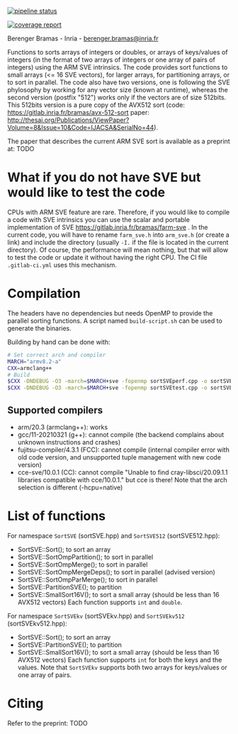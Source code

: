 [![pipeline status](https://gitlab.inria.fr/bramas/arm-sve-sort/badges/master/pipeline.svg)](https://gitlab.inria.fr/bramas/arm-sve-sort/commits/master)

[![coverage report](https://gitlab.inria.fr/bramas/arm-sve-sort/badges/master/coverage.svg)](https://bramas.gitlabpages.inria.fr/arm-sve-sort/)

Berenger Bramas - Inria - berenger.bramas@inria.fr

Functions to sorts arrays of integers or doubles, or arrays of keys/values of integers (in the format of two arrays of integers or one array of pairs of integers) using the ARM SVE intrinsics.
The code provides sort functions to small arrays (<= 16 SVE vectors), for larger arrays, for partitioning arrays, or to sort in parallel.
The code also have two versions, one is following the SVE phylosophy by working for any vector size (known at runtime), whereas the second version (postfix "512") works only if the vectors are of size 512bits.
This 512bits version is a pure copy of the AVX512 sort (code: https://gitlab.inria.fr/bramas/avx-512-sort paper: http://thesai.org/Publications/ViewPaper?Volume=8&Issue=10&Code=IJACSA&SerialNo=44).

The paper that describes the current ARM SVE sort is available as a preprint at: TODO

# What if you do not have SVE but would like to test the code

CPUs with ARM SVE feature are rare. Therefore, if you would like to compile a code with SVE intrinsics you can use the scalar and portable implementation of SVE https://gitlab.inria.fr/bramas/farm-sve .
In the current code, you will have to rename `farm_sve.h` into `arm_sve.h` (or create a link) and include the directory (usually `-I.` if the file is located in the current directory).
Of course, the performance will mean nothing, but that will allow to test the code or update it without having the right CPU.
The CI file `.gitlab-ci.yml` uses this mechanism.

# Compilation

The headers have no dependencies but needs OpenMP to provide the parallel sorting functions.
A script named `build-script.sh` can be used to generate the binaries.

Building by hand can be done with:
```bash
# Set correct arch and compiler
MARCH="armv8.2-a"
CXX=armclang++
# Build
$CXX -DNDEBUG -O3 -march=$MARCH+sve -fopenmp sortSVEperf.cpp -o sortSVEperf.exe
$CXX -DNDEBUG -O3 -march=$MARCH+sve -fopenmp sortSVEtest.cpp -o sortSVEtest.exe
```

## Supported compilers

- arm/20.3 (armclang++): works
- gcc/11-20210321 (g++): cannot compile (the backend complains about unknown instructions and crashes)
- fujitsu-compiler/4.3.1 (FCC): cannot compile (internal compiler error with old code version, and unsupported tuple management with new code version)
- cce-sve/10.0.1 (CC): cannot compile "Unable to find cray-libsci/20.09.1.1 libraries compatible with cce/10.0.1." but cce is there! Note that the arch selection is different (-hcpu=native)

# List of functions

For namespace `SortSVE` (sortSVE.hpp) and `SortSVE512` (sortSVE512.hpp):
- SortSVE::Sort(); to sort an array
- SortSVE::SortOmpPartition(); to sort in parallel
- SortSVE::SortOmpMerge(); to sort in parallel
- SortSVE::SortOmpMergeDeps(); to sort in parallel (advised version)
- SortSVE::SortOmpParMerge(); to sort in parallel
- SortSVE::PartitionSVE(); to partition
- SortSVE::SmallSort16V(); to sort a small array (should be less than 16 AVX512 vectors)
Each function supports `int` and `double`.

For namespace `SortSVEkv` (sortSVEkv.hpp) and `SortSVEkv512` (sortSVEkv512.hpp):
- SortSVE::Sort(); to sort an array
- SortSVE::PartitionSVE(); to partition
- SortSVE::SmallSort16V(); to sort a small array (should be less than 16 AVX512 vectors)
Each function supports `int` for both the keys and the values.
Note that `SortSVEkv` supports both two arrays for keys/values or one array of pairs.

# Citing

Refer to the preprint:
TODO

